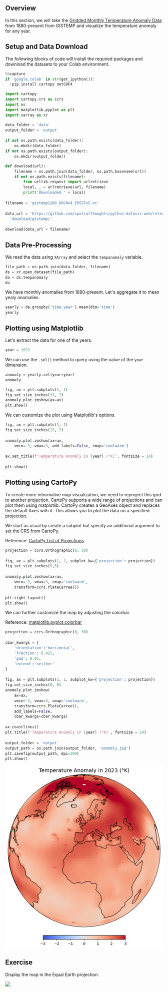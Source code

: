 ## Overview

In this section, we will take the [Gridded Monthly Temperature Anomaly Data](https://data.giss.nasa.gov/gistemp/) from 1880-present from GISTEMP and visualize the temperature anomaly for any year.

## Setup and Data Download

The following blocks of code will install the required packages and download the datasets to your Colab environment.


```python
%%capture
if 'google.colab' in str(get_ipython()):
  !pip install cartopy netCDF4
```


```python
import cartopy
import cartopy.crs as ccrs
import os
import matplotlib.pyplot as plt
import xarray as xr
```


```python
data_folder = 'data'
output_folder = 'output'

if not os.path.exists(data_folder):
    os.mkdir(data_folder)
if not os.path.exists(output_folder):
    os.mkdir(output_folder)
```


```python
def download(url):
    filename = os.path.join(data_folder, os.path.basename(url))
    if not os.path.exists(filename):
        from urllib.request import urlretrieve
        local, _ = urlretrieve(url, filename)
        print('Downloaded ' + local)

filename = 'gistemp1200_GHCNv4_ERSSTv5.nc'

data_url = 'https://github.com/spatialthoughts/python-dataviz-web/releases/' \
  'download/gistemp/'

download(data_url + filename)
```

## Data Pre-Processing

We read the data using `XArray` and select the `tempanomaly` variable.


```python
file_path = os.path.join(data_folder, filename)
ds = xr.open_dataset(file_path)
da = ds.tempanomaly
da
```

We have monthly anomalies from 1880-present. Let's aggregate it to mean yealy anomalies.


```python
yearly = da.groupby('time.year').mean(dim='time')
yearly
```

## Plotting using Matplotlib


Let's extract the data for one of the years.


```python
year = 2023
```

We can use the `.sel()` method to query using the value of the `year` dimension.


```python
anomaly = yearly.sel(year=year)
anomaly
```


```python
fig, ax = plt.subplots(1, 1)
fig.set_size_inches(15, 7)
anomaly.plot.imshow(ax=ax)
plt.show()
```

We can customize the plot using Matplotlib's options.


```python
fig, ax = plt.subplots(1, 1)
fig.set_size_inches(15, 7)

anomaly.plot.imshow(ax=ax,
    vmin=-3, vmax=3, add_labels=False, cmap='coolwarm')

ax.set_title(f'Temperature Anomaly in {year} (°K)', fontsize = 14)

plt.show()
```

## Plotting using CartoPy

To create more informative map visualization, we need to reproject this grid to another projection. CartoPy supports a wide range of projections and can plot them using matplotlib. CartoPy creates a GeoAxes object and replaces the default Axes with it. This allows you to plot the data on a specified projection.

We start as usual by create a subplot but specify an additional argument to set the CRS from CartoPy.

Reference: [CartoPy List of Projections](https://scitools.org.uk/cartopy/docs/latest/reference/crs.html?highlight=list#list-of-projections)


```python
projection = ccrs.Orthographic(0, 30)

fig, ax = plt.subplots(1, 1, subplot_kw={'projection': projection})
fig.set_size_inches(5,5)

anomaly.plot.imshow(ax=ax,
    vmin=-3, vmax=3, cmap='coolwarm',
    transform=ccrs.PlateCarree())

plt.tight_layout()
plt.show()
```

We can further customize the map by adjusting the colorbar.

Reference: [matplotlib.pyplot.colorbar](https://matplotlib.org/stable/api/_as_gen/matplotlib.pyplot.colorbar.html)


```python
projection = ccrs.Orthographic(0, 30)

cbar_kwargs = {
    'orientation':'horizontal',
    'fraction': 0.025,
    'pad': 0.05,
    'extend':'neither'
}

fig, ax = plt.subplots(1, 1, subplot_kw={'projection': projection})
fig.set_size_inches(8, 8)
anomaly.plot.imshow(
    ax=ax,
    vmin=-3, vmax=3, cmap='coolwarm',
    transform=ccrs.PlateCarree(),
    add_labels=False,
    cbar_kwargs=cbar_kwargs)

ax.coastlines()
plt.title(f'Temperature Anomaly in {year} (°K)', fontsize = 14)

output_folder = 'output'
output_path = os.path.join(output_folder, 'anomaly.jpg')
plt.savefig(output_path, dpi=300)
plt.show()
```


    
![](python-dataviz-output/06_mapping_gridded_datasets_files/06_mapping_gridded_datasets_22_0.png)
    


## Exercise

Display the map in the Equal Earth projection.

<img src='https://courses.spatialthoughts.com/images/python_dataviz/anomaly.png' width=400/>

